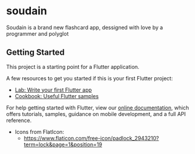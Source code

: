 # soudain

Soudain is a brand new flashcard app, dessigned with love by a programmer and polyglot

## Getting Started

This project is a starting point for a Flutter application.

A few resources to get you started if this is your first Flutter project:

- [Lab: Write your first Flutter app](https://flutter.dev/docs/get-started/codelab)
- [Cookbook: Useful Flutter samples](https://flutter.dev/docs/cookbook)

For help getting started with Flutter, view our
[online documentation](https://flutter.dev/docs), which offers tutorials,
samples, guidance on mobile development, and a full API reference.

- Icons from FlatIcon:
  - https://www.flaticon.com/free-icon/padlock_2943210?term=lock&page=1&position=19
